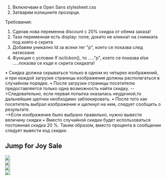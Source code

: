 1. Вклюючвам в Open Sans stylesheet.css
2. Затварям излишните прозорци.




Требования:

1. Сделав нова переменна discount с 20% скидка от обема заказа!
2. Тази перименная есть display: none; докато не кликнат на снимката
   под която е скрита
3. Добавям уникално Id за всеки тег "р", което се показва след натискане
4. Функция с условие If isclickon(), то ....."р", което се показва
   else .....показва се къде е скрита скидката!	

• Скидка должна скрываться только в одном из четырех изображений, и при каждой загрузке страницы изображения должны располагаться в случайном порядке.
• После загрузки страницы посетителю предоставляется только одна возможность найти скидку. 
 -->Следовательно, если первая попытка оказалась неудачной,то дальнейшие щелчки необходимо заблокировать.
• После того как посетитель выбрал изображение и щелкнул на нем, следует сообщить о результате.  
 -->Если изображение было выбрано правильно, нужно вывести величину скидки
• Вместо случайной скидки будет использоваться постоянная скидка 20 %. Таким образом, вместо процента в сообщении следует вывести код скидки.

<!DOCTYPE html>
<html>

<head>
 <title>Jump for Joy</title>
 <link href="styles/styles.css" rel="stylesheet">
</head>

<body>
 <div id="header">
 <h2>Jump for Joy Sale</h2>
 </div>
 <div id="main">
 <div class="guess_box"><img src="images/jump1.jpg"/></div>
 <div class="guess_box"><img src="images/jump2.jpg"/></div>
 <div class="guess_box"><img src="images/jump3.jpg"/></div>
 <div class="guess_box"><img src="images/jump4.jpg"/></div>
 </div>
 <script src="scripts/jquery-1.6.2.min.js "></script>
 <script src="scripts/my_scripts.js"></script>

</body>
<html>
<script>
$(document).ready(function() {
 $(".guess_box").click( function() {
 var my_num = Math.floor((Math.random()*5) + 5);
 var discount = "<p>Your Discount is "+ my_num +"%</p>";
 $(this).append(discount);

 $(".guess_box").each( function(){
 $(this).unbind('click');
	  });
	});
  });
</script>